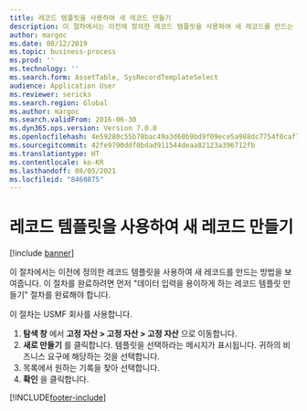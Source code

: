 ```yaml
---
title: 레코드 템플릿을 사용하여 새 레코드 만들기
description: 이 절차에서는 이전에 정의한 레코드 템플릿을 사용하여 새 레코드를 만드는 방법을 보여줍니다.
author: margoc
ms.date: 08/12/2019
ms.topic: business-process
ms.prod: ''
ms.technology: ''
ms.search.form: AssetTable, SysRecordTemplateSelect
audience: Application User
ms.reviewer: sericks
ms.search.region: Global
ms.author: margoc
ms.search.validFrom: 2016-06-30
ms.dyn365.ops.version: Version 7.0.0
ms.openlocfilehash: 4e59280c55b78bac49a3d60b9bd9f09ece5a988dc7754f0caf7b4fcdc64b9eaf
ms.sourcegitcommit: 42fe9790ddf0bdad911544deaa82123a396712fb
ms.translationtype: HT
ms.contentlocale: ko-KR
ms.lasthandoff: 08/05/2021
ms.locfileid: "8460875"
---
```

# <a name="use-record-template-to-create-a-new-record"></a>레코드 템플릿을 사용하여 새 레코드 만들기

[!include [banner](../../includes/banner.md)]

이 절차에서는 이전에 정의한 레코드 템플릿을 사용하여 새 레코드를 만드는 방법을 보여줍니다. 이 절차를 완료하려면 먼저 "데이터 입력을 용이하게 하는 레코드 템플릿 만들기" 절차를 완료해야 합니다.

이 절차는 USMF 회사를 사용합니다.

1. **탐색 창** 에서 **고정 자산 > 고정 자산 > 고정 자산** 으로 이동합니다.
2. **새로 만들기** 를 클릭합니다. 템플릿을 선택하라는 메시지가 표시됩니다. 귀하의 비즈니스 요구에 해당하는 것을 선택합니다.  
3. 목록에서 원하는 기록을 찾아 선택합니다.
4. **확인** 을 클릭합니다.



[!INCLUDE[footer-include](../../../../includes/footer-banner.md)]